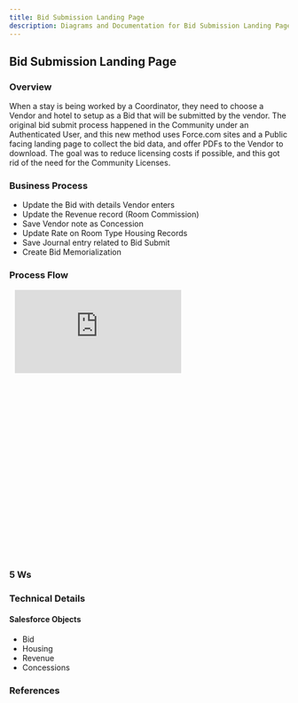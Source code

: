 ```yaml
---
title: Bid Submission Landing Page
description: Diagrams and Documentation for Bid Submission Landing Page.
---
```


## Bid Submission Landing Page

### Overview
When a stay is being worked by a Coordinator, they need to choose a Vendor and hotel to setup as a Bid that will be submitted by the vendor.  The original bid submit process happened in the Community under an Authenticated User, and this new method uses Force.com sites and a Public facing landing page to collect the bid data, and offer PDFs to the Vendor to download.  The goal was to reduce licensing costs if possible, and this got rid of the need for the Community Licenses.

### Business Process
- Update the Bid with details Vendor enters
- Update the Revenue record (Room Commission)
- Save Vendor note as Concession
- Update Rate on Room Type Housing Records
- Save Journal entry related to Bid Submit
- Create Bid Memorialization 

### Process Flow
<div style="width: 640px; height: 480px; margin: 10px; position: relative;"><iframe allowfullscreen frameborder="0" src="https://lucid.app/documents/embeddedchart/f45d427d-740d-4241-9c5c-e670d8aeb3b1" id="R8wNAV.UpBU-"></iframe></div>

### 5 Ws

### Technical Details
#### Salesforce Objects
- Bid
- Housing
- Revenue
- Concessions

### References